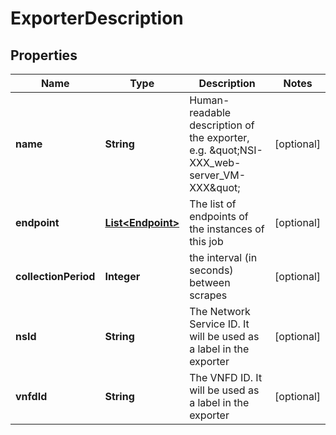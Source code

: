 # ExporterDescription

## Properties
Name | Type | Description | Notes
------------ | ------------- | ------------- | -------------
**name** | **String** | Human-readable description of the exporter, e.g. \&quot;NSI-XXX_web-server_VM-XXX\&quot;  |  [optional]
**endpoint** | [**List&lt;Endpoint&gt;**](Endpoint.md) | The list of endpoints of the instances of this job |  [optional]
**collectionPeriod** | **Integer** | the interval (in seconds) between scrapes |  [optional]
**nsId** | **String** | The Network Service ID. It will be used as a label in the exporter |  [optional]
**vnfdId** | **String** | The VNFD ID. It will be used as a label in the exporter |  [optional]
